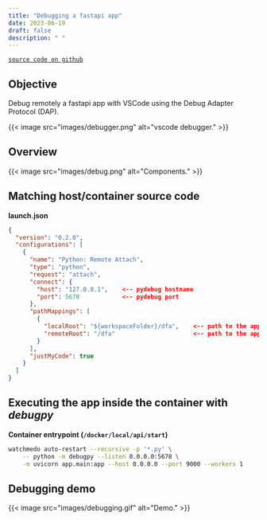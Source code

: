 ```yaml
---
title: "Debugging a fastapi app"
date: 2023-06-19
draft: false
description: " "
---
```


[`source code on github`]("https://github.com/fmagno/dfa")

## Objective

Debug remotely a fastapi app with VSCode using the Debug Adapter Protocol (DAP).

{{< image
src="images/debugger.png"
alt="vscode debugger." >}}


## Overview

{{< image
src="images/debug.png"
alt="Components." >}}

## Matching host/container source code

**launch.json**
``` json
{
  "version": "0.2.0",
  "configurations": [
    {
      "name": "Python: Remote Attach",
      "type": "python",
      "request": "attach",
      "connect": {
        "host": "127.0.0.1",    <-- pydebug hostname
        "port": 5678            <-- pydebug port
      },
      "pathMappings": [
        {
          "localRoot": "${workspaceFolder}/dfa",    <-- path to the app (host)
          "remoteRoot": "/dfa"                      <-- path to the app (container)
        }
      ],
      "justMyCode": true
    }
  ]
}

```

## Executing the app inside the container with *debugpy*

**Container entrypoint (`/docker/local/api/start`)**

``` bash
watchmedo auto-restart --recursive -p '*.py' \
    -- python -m debugpy --listen 0.0.0.0:5678 \
    -m uvicorn app.main:app --host 0.0.0.0 --port 9000 --workers 1
```

## Debugging demo

{{< image
src="images/debugging.gif"
alt="Demo." >}}